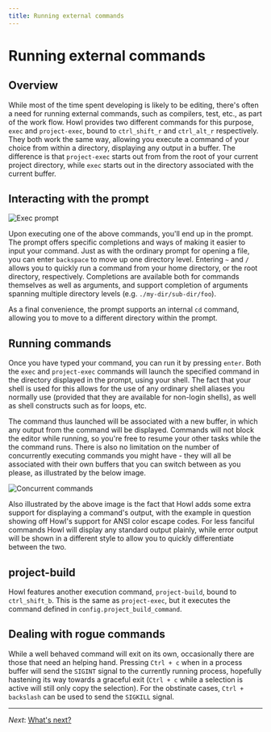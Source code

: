 ```yaml
---
title: Running external commands
---
```


# Running external commands

## Overview

While most of the time spent developing is likely to be editing, there's often a
need for running external commands, such as compilers, test, etc., as part of
the work flow. Howl provides two different commands for this purpose, `exec` and
`project-exec`, bound to `ctrl_shift_r` and `ctrl_alt_r` respectively. They both
work the same way, allowing you execute a command of your choice from within a
directory, displaying any output in a buffer. The difference is that
`project-exec` starts out from from the root of your current project directory,
while `exec` starts out in the directory associated with the current buffer.

## Interacting with the prompt

![Exec prompt](/images/doc/exec-prompt.png)

Upon executing one of the above commands, you'll end up in the prompt. The
prompt offers specific completions and ways of making it easier to input your
command. Just as with the ordinary prompt for opening a file, you can enter
`backspace` to move up one directory level. Entering `~` and `/` allows you to
quickly run a command from your home directory, or the root directory,
respectively. Completions are available both for commands themselves as well as
arguments, and support completion of arguments spanning multiple directory
levels (e.g. `./my-dir/sub-dir/foo`).

As a final convenience, the prompt supports an internal `cd` command, allowing
you to move to a different directory within the prompt.

## Running commands

Once you have typed your command, you can run it by pressing `enter`. Both the
`exec` and `project-exec` commands will launch the specified command in the
directory displayed in the prompt, using your shell. The fact that your shell is
used for this allows for the use of any ordinary shell aliases you normally use
(provided that they are available for non-login shells), as well as shell
constructs such as for loops, etc.

The command thus launched will be associated with a new buffer, in which any
output from the command will be displayed. Commands will not block the editor
while running, so you're free to resume your other tasks while the the command
runs. There is also no limitation on the number of concurrently executing
commands you might have - they will all be associated with their own buffers
that you can switch between as you please, as illustrated by the below image.

![Concurrent commands](/images/doc/concurrent-commands.png)

Also illustrated by the above image is the fact that Howl adds some extra
support for displaying a command's output, with the example in question showing
off Howl's support for ANSI color escape codes. For less fanciful commands Howl
will display any standard output plainly, while error output will be shown in a
different style to allow you to quickly differentiate between the two.

## project-build

Howl features another execution command, `project-build`, bound to `ctrl_shift_b`. This is the same as
`project-exec`, but it executes the command defined in `config.project_build_command`.

## Dealing with rogue commands

While a well behaved command will exit on its own, occasionally there are those
that need an helping hand. Pressing `Ctrl + c` when in a process buffer will
send the `SIGINT` signal to the currently running process, hopefully hastening
its way towards a graceful exit (`Ctrl + c` while a selection is active will
still only copy the selection). For the obstinate cases, `Ctrl + backslash` can
be used to send the `SIGKILL` signal.

---

*Next*: [What's next?](next.html)
